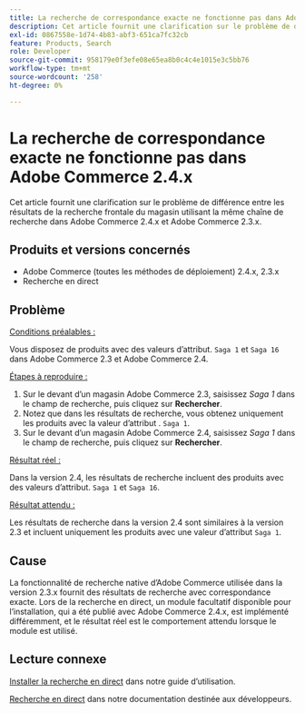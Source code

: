 ```yaml
---
title: La recherche de correspondance exacte ne fonctionne pas dans Adobe Commerce 2.4.x
description: Cet article fournit une clarification sur le problème de différence entre les résultats de la recherche frontale du magasin utilisant la même chaîne de recherche dans Adobe Commerce 2.4.x et Adobe Commerce 2.3.x.
exl-id: 0867558e-1d74-4b83-abf3-651ca7fc32cb
feature: Products, Search
role: Developer
source-git-commit: 958179e0f3efe08e65ea8b0c4c4e1015e3c5bb76
workflow-type: tm+mt
source-wordcount: '258'
ht-degree: 0%

---
```


# La recherche de correspondance exacte ne fonctionne pas dans Adobe Commerce 2.4.x

Cet article fournit une clarification sur le problème de différence entre les résultats de la recherche frontale du magasin utilisant la même chaîne de recherche dans Adobe Commerce 2.4.x et Adobe Commerce 2.3.x.

## Produits et versions concernés

- Adobe Commerce (toutes les méthodes de déploiement) 2.4.x, 2.3.x
- Recherche en direct

## Problème

<u>Conditions préalables :</u>

Vous disposez de produits avec des valeurs d’attribut. `Saga 1` et `Saga 16` dans Adobe Commerce 2.3 et Adobe Commerce 2.4.

<u>Étapes à reproduire :</u>

1. Sur le devant d’un magasin Adobe Commerce 2.3, saisissez *Saga 1* dans le champ de recherche, puis cliquez sur **Rechercher**.
1. Notez que dans les résultats de recherche, vous obtenez uniquement les produits avec la valeur d’attribut . `Saga 1`.
1. Sur le devant d’un magasin Adobe Commerce 2.4, saisissez *Saga 1* dans le champ de recherche, puis cliquez sur **Rechercher**.

<u>Résultat réel :</u>

Dans la version 2.4, les résultats de recherche incluent des produits avec des valeurs d’attribut. `Saga 1` et `Saga 16`.

<u>Résultat attendu :</u>

Les résultats de recherche dans la version 2.4 sont similaires à la version 2.3 et incluent uniquement les produits avec une valeur d’attribut `Saga 1`.

## Cause

La fonctionnalité de recherche native d’Adobe Commerce utilisée dans la version 2.3.x fournit des résultats de recherche avec correspondance exacte. Lors de la recherche en direct, un module facultatif disponible pour l’installation, qui a été publié avec Adobe Commerce 2.4.x, est implémenté différemment, et le résultat réel est le comportement attendu lorsque le module est utilisé.

## Lecture connexe

[Installer la recherche en direct](https://experienceleague.adobe.com/docs/commerce-merchant-services/live-search/onboard/install.html) dans notre guide d’utilisation.

[Recherche en direct](https://devdocs.magento.com/live-search/overview.html?itm_source=devdocs&amp;itm_medium=search_page&amp;itm_campaign=federated_search&amp;itm_term=Live%20Search) dans notre documentation destinée aux développeurs.
